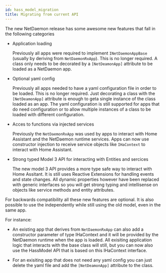 ```yaml
---
id: hass_model_migration
title: Migrating from current API
---
```


The new NetDaemon release has some awesome new features that fall in the following categories

- Application loading

    Previously all apps were required to implement `INetDaemonAppBase` (usually by deriving from `NetDaemonRxApp`). This is no longer required. A class only needs to be decorated by a `[NetDeamonApp]` attribute to be loaded as a NetDaemon app. 

- Optional yaml config

    Previously all apps needed to have a yaml configuration file in order to be loaded. This is no longer required. Just decorating a class with the `[NetDeamonApp]` attribute is enough to geta single instance of the class loaded as an app. The yaml configuration is still supported for apps that do need configuration or to allow multiple instances of a class to be loaded with different configuration.

- Acces to functions via injected services

    Previously the `NetDaemonRxApp` was used by apps to interact with Home Assistant and the NetDaemon runtime services. Apps can now use constructor injection to receive service objects like `IHaContext` to interact with Home Assistant.

- Strong typed Model 3 API for interacting with Entities and sercices

    The new model 3 API provides a more type safe way to interact with Home Assitant. It is still uses Reactive Extensions for handling events and state changes. All dynamic properties however have been replaced with generic interfaces so you will get strong typing and intellisense on objects like service methods and entity attributes.


For backwards compatibility all these new features are optional. It is also possible to use the independently while still using the old model, even in the same app.

For instance: 

- An existing app that derives from `NetDaemonRxApp` can also add a constructor parameter of type IHaContext and it will be provided by the NetDaemon runtime when the app is loaded. All exisiting application logic that interacts with the base class will still, but you can now also use the HassModel API that is based on this IHaContext interface.

- For an exisiting app that does not need any yaml config you can just delete the yaml file and add the `[NetDeamonApp]` attribute to the class.